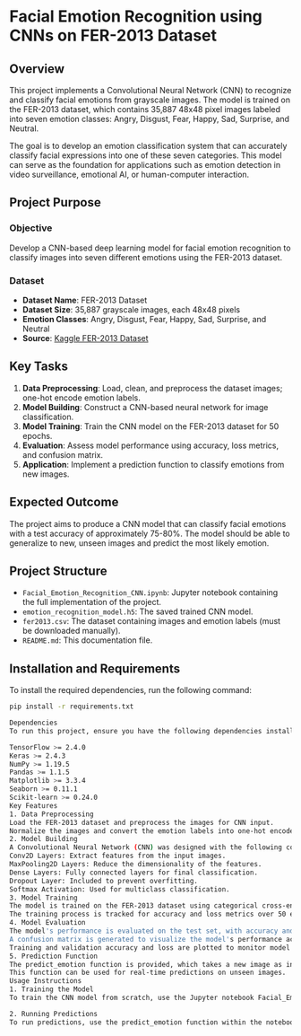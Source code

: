 
# Facial Emotion Recognition using CNNs on FER-2013 Dataset

## Overview

This project implements a Convolutional Neural Network (CNN) to recognize and classify facial emotions from grayscale images. The model is trained on the FER-2013 dataset, which contains 35,887 48x48 pixel images labeled into seven emotion classes: Angry, Disgust, Fear, Happy, Sad, Surprise, and Neutral.

The goal is to develop an emotion classification system that can accurately classify facial expressions into one of these seven categories. This model can serve as the foundation for applications such as emotion detection in video surveillance, emotional AI, or human-computer interaction.

## Project Purpose

### Objective

Develop a CNN-based deep learning model for facial emotion recognition to classify images into seven different emotions using the FER-2013 dataset.

### Dataset

- **Dataset Name**: FER-2013 Dataset
- **Dataset Size**: 35,887 grayscale images, each 48x48 pixels
- **Emotion Classes**: Angry, Disgust, Fear, Happy, Sad, Surprise, and Neutral
- **Source**: [Kaggle FER-2013 Dataset](https://www.kaggle.com/datasets/msambare/fer2013)

## Key Tasks

1. **Data Preprocessing**: Load, clean, and preprocess the dataset images; one-hot encode emotion labels.
2. **Model Building**: Construct a CNN-based neural network for image classification.
3. **Model Training**: Train the CNN model on the FER-2013 dataset for 50 epochs.
4. **Evaluation**: Assess model performance using accuracy, loss metrics, and confusion matrix.
5. **Application**: Implement a prediction function to classify emotions from new images.

## Expected Outcome

The project aims to produce a CNN model that can classify facial emotions with a test accuracy of approximately 75-80%. The model should be able to generalize to new, unseen images and predict the most likely emotion.

## Project Structure

- `Facial_Emotion_Recognition_CNN.ipynb`: Jupyter notebook containing the full implementation of the project.
- `emotion_recognition_model.h5`: The saved trained CNN model.
- `fer2013.csv`: The dataset containing images and emotion labels (must be downloaded manually).
- `README.md`: This documentation file.

## Installation and Requirements

To install the required dependencies, run the following command:

```bash
pip install -r requirements.txt

Dependencies
To run this project, ensure you have the following dependencies installed:

TensorFlow >= 2.4.0
Keras >= 2.4.3
NumPy >= 1.19.5
Pandas >= 1.1.5
Matplotlib >= 3.3.4
Seaborn >= 0.11.1
Scikit-learn >= 0.24.0
Key Features
1. Data Preprocessing
Load the FER-2013 dataset and preprocess the images for CNN input.
Normalize the images and convert the emotion labels into one-hot encoded format.
2. Model Building
A Convolutional Neural Network (CNN) was designed with the following components:
Conv2D Layers: Extract features from the input images.
MaxPooling2D Layers: Reduce the dimensionality of the features.
Dense Layers: Fully connected layers for final classification.
Dropout Layer: Included to prevent overfitting.
Softmax Activation: Used for multiclass classification.
3. Model Training
The model is trained on the FER-2013 dataset using categorical cross-entropy as the loss function and Adam optimizer.
The training process is tracked for accuracy and loss metrics over 50 epochs.
4. Model Evaluation
The model's performance is evaluated on the test set, with accuracy and loss scores calculated.
A confusion matrix is generated to visualize the model's performance across all emotion classes.
Training and validation accuracy and loss are plotted to monitor model performance over time.
5. Prediction Function
The predict_emotion function is provided, which takes a new image as input and returns the predicted emotion label.
This function can be used for real-time predictions on unseen images.
Usage Instructions
1. Training the Model
To train the CNN model from scratch, use the Jupyter notebook Facial_Emotion_Recognition_CNN.ipynb. After training, the model will be saved as emotion_recognition_model.h5.

2. Running Predictions
To run predictions, use the predict_emotion function within the notebook. This function takes an image as input and returns the predicted emotion.

